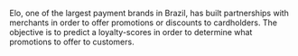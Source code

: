 Elo, one of the largest payment brands in Brazil, has built partnerships with merchants in order to offer promotions or discounts to cardholders. 
The objective is to predict a loyalty-scores in order to determine what promotions to offer to customers.


